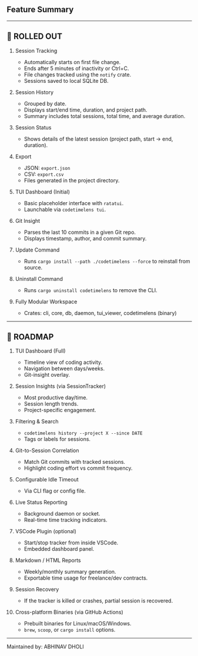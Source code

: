 ## Feature Summary
------------------------------

🔧 ROLLED OUT
--------------------------

1. Session Tracking
   - Automatically starts on first file change.
   - Ends after 5 minutes of inactivity or Ctrl+C.
   - File changes tracked using the `notify` crate.
   - Sessions saved to local SQLite DB.

2. Session History
   - Grouped by date.
   - Displays start/end time, duration, and project path.
   - Summary includes total sessions, total time, and average duration.

3. Session Status
   - Shows details of the latest session (project path, start → end, duration).

4. Export
   - JSON: `export.json`
   - CSV:  `export.csv`
   - Files generated in the project directory.

5. TUI Dashboard (Initial)
   - Basic placeholder interface with `ratatui`.
   - Launchable via `codetimelens tui`.

6. Git Insight
   - Parses the last 10 commits in a given Git repo.
   - Displays timestamp, author, and commit summary.

7. Update Command
   - Runs `cargo install --path ./codetimelens --force` to reinstall from source.

8. Uninstall Command
   - Runs `cargo uninstall codetimelens` to remove the CLI.

9. Fully Modular Workspace
   - Crates: cli, core, db, daemon, tui_viewer, codetimelens (binary)

----------------------------------------

🚀 ROADMAP
----------------------------------------

1. TUI Dashboard (Full)
   - Timeline view of coding activity.
   - Navigation between days/weeks.
   - Git-insight overlay.

2. Session Insights (via SessionTracker)
   - Most productive day/time.
   - Session length trends.
   - Project-specific engagement.

3. Filtering & Search
   - `codetimelens history --project X --since DATE`
   - Tags or labels for sessions.

4. Git-to-Session Correlation
   - Match Git commits with tracked sessions.
   - Highlight coding effort vs commit frequency.

5. Configurable Idle Timeout
   - Via CLI flag or config file.

6. Live Status Reporting
   - Background daemon or socket.
   - Real-time time tracking indicators.

7. VSCode Plugin (optional)
   - Start/stop tracker from inside VSCode.
   - Embedded dashboard panel.

8. Markdown / HTML Reports
   - Weekly/monthly summary generation.
   - Exportable time usage for freelance/dev contracts.

9. Session Recovery
   - If the tracker is killed or crashes, partial session is recovered.

10. Cross-platform Binaries (via GitHub Actions)
    - Prebuilt binaries for Linux/macOS/Windows.
    - `brew`, `scoop`, or `cargo install` options.

----------------------------------------

Maintained by: ABHINAV DHOLI